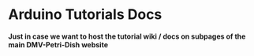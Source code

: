 # Arduino Tutorials Docs
**Just in case we want to host the tutorial wiki / docs on subpages of the main DMV-Petri-Dish website**
